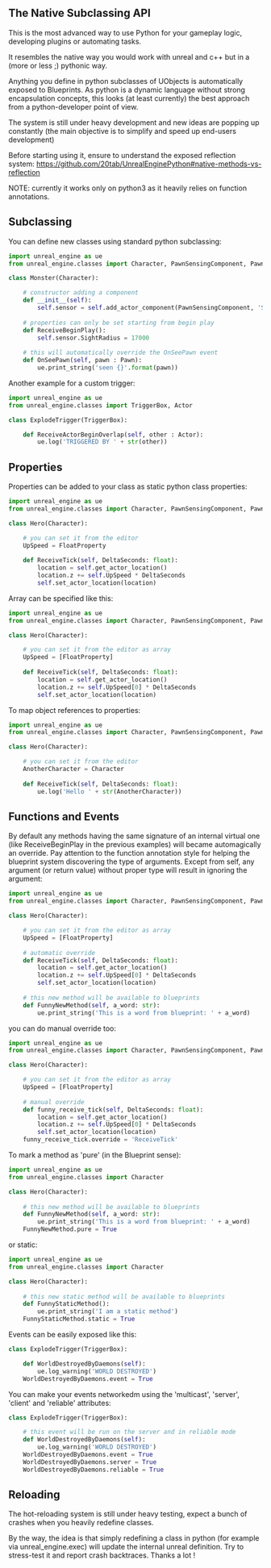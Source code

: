 The Native Subclassing API
--------------------------

This is the most advanced way to use Python for your gameplay logic, developing plugins or automating tasks.

It resembles the native way you would work with unreal and c++ but in a (more or less ;) pythonic way.

Anything you define in python subclasses of UObjects is automatically exposed to Blueprints. As python is a dynamic language without strong encapsulation concepts, this looks (at least currently) the best approach from a python-developer point of view.

The system is still under heavy development and new ideas are popping up constantly (the main objective is to simplify and speed up  end-users development)

Before starting using it, ensure to understand the exposed reflection system: https://github.com/20tab/UnrealEnginePython#native-methods-vs-reflection

NOTE: currently it works only on python3 as it heavily relies on function annotations.

Subclassing
-----------

You can define new classes using standard python subclassing:

```py
import unreal_engine as ue
from unreal_engine.classes import Character, PawnSensingComponent, Pawn

class Monster(Character):

    # constructor adding a component
    def __init__(self):
        self.sensor = self.add_actor_component(PawnSensingComponent, 'Sensor')
        
    # properties can only be set starting from begin play
    def ReceiveBeginPlay():
        self.sensor.SightRadius = 17000
    
    # this will automatically override the OnSeePawn event
    def OnSeePawn(self, pawn : Pawn):
        ue.print_string('seen {}'.format(pawn))
```

Another example for a custom trigger:

```py
import unreal_engine as ue
from unreal_engine.classes import TriggerBox, Actor

class ExplodeTrigger(TriggerBox):

    def ReceiveActorBeginOverlap(self, other : Actor):
        ue.log('TRIGGERED BY ' + str(other))
```

Properties
----------

Properties can be added to your class as static python class properties:

```py
import unreal_engine as ue
from unreal_engine.classes import Character, PawnSensingComponent, Pawn, FloatProperty

class Hero(Character):

    # you can set it from the editor
    UpSpeed = FloatProperty
    
    def ReceiveTick(self, DeltaSeconds: float):
        location = self.get_actor_location()
        location.z += self.UpSpeed * DeltaSeconds
        self.set_actor_location(location)
```

Array can be specified like this:

```py
import unreal_engine as ue
from unreal_engine.classes import Character, PawnSensingComponent, Pawn, FloatProperty

class Hero(Character):

    # you can set it from the editor as array
    UpSpeed = [FloatProperty]
    
    def ReceiveTick(self, DeltaSeconds: float):
        location = self.get_actor_location()
        location.z += self.UpSpeed[0] * DeltaSeconds
        self.set_actor_location(location)
```

To map object references to properties:


```py
import unreal_engine as ue
from unreal_engine.classes import Character, PawnSensingComponent, Pawn, FloatProperty

class Hero(Character):

    # you can set it from the editor
    AnotherCharacter = Character 
    
    def ReceiveTick(self, DeltaSeconds: float):
        ue.log('Hello ' + str(AnotherCharacter))
```


Functions and Events
--------------------

By default any methods having the same signature of an internal virtual one (like ReceiveBeginPlay in the previous examples) will became 
automagically an override. Pay attention to the function annotation style for helping the blueprint system discovering the type of arguments. Except from self, any argument (or return value) without proper type will result in ignoring the argument:

```py
import unreal_engine as ue
from unreal_engine.classes import Character, PawnSensingComponent, Pawn, FloatProperty

class Hero(Character):

    # you can set it from the editor as array
    UpSpeed = [FloatProperty]
    
    # automatic override
    def ReceiveTick(self, DeltaSeconds: float):
        location = self.get_actor_location()
        location.z += self.UpSpeed[0] * DeltaSeconds
        self.set_actor_location(location)
        
    # this new method will be available to blueprints
    def FunnyNewMethod(self, a_word: str):
        ue.print_string('This is a word from blueprint: ' + a_word)
```

you can do manual override too:

```py
import unreal_engine as ue
from unreal_engine.classes import Character, PawnSensingComponent, Pawn, FloatProperty

class Hero(Character):

    # you can set it from the editor as array
    UpSpeed = [FloatProperty]
    
    # manual override
    def funny_receive_tick(self, DeltaSeconds: float):
        location = self.get_actor_location()
        location.z += self.UpSpeed[0] * DeltaSeconds
        self.set_actor_location(location)
    funny_receive_tick.override = 'ReceiveTick'
```

To mark a method as 'pure' (in the Blueprint sense):

```py
import unreal_engine as ue
from unreal_engine.classes import Character

class Hero(Character):
        
    # this new method will be available to blueprints
    def FunnyNewMethod(self, a_word: str):
        ue.print_string('This is a word from blueprint: ' + a_word)
    FunnyNewMethod.pure = True
```

or static:

```py
import unreal_engine as ue
from unreal_engine.classes import Character

class Hero(Character):
        
    # this new static method will be available to blueprints
    def FunnyStaticMethod():
        ue.print_string('I am a static method')
    FunnyStaticMethod.static = True
```

Events can be easily exposed like this:

```py
class ExplodeTrigger(TriggerBox):

    def WorldDestroyedByDaemons(self):
        ue.log_warning('WORLD DESTROYED')
    WorldDestroyedByDaemons.event = True
```

You can make your events networkedm using the 'multicast', 'server', 'client' and 'reliable' attributes:

```py
class ExplodeTrigger(TriggerBox):

    # this event will be run on the server and in reliable mode
    def WorldDestroyedByDaemons(self):
        ue.log_warning('WORLD DESTROYED')
    WorldDestroyedByDaemons.event = True
    WorldDestroyedByDaemons.server = True
    WorldDestroyedByDaemons.reliable = True
```


Reloading
---------

The hot-reloading system is still under heavy testing, expect a bunch of crashes when you heavily redefine classes.

By the way, the idea is that simply redefining a class in python (for example via unreal_engine.exec) will update the internal unreal definition. Try to stress-test it and report crash backtraces. Thanks a lot !
